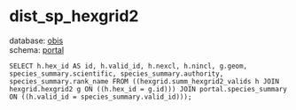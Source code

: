 # dist_sp_hexgrid2
database: [obis](../)  
schema: [portal](portal)  

    SELECT h.hex_id AS id, h.valid_id, h.nexcl, h.nincl, g.geom, species_summary.scientific, species_summary.authority, species_summary.rank_name FROM ((hexgrid.summ_hexgrid2_valids h JOIN hexgrid.hexgrid2 g ON ((h.hex_id = g.id))) JOIN portal.species_summary ON ((h.valid_id = species_summary.valid_id)));